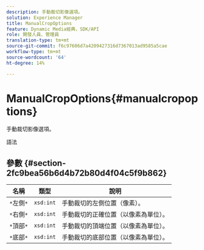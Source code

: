 ```yaml
---
description: 手動裁切影像選項。
solution: Experience Manager
title: ManualCropOptions
feature: Dynamic Media經典，SDK/API
role: 開發人員、管理員
translation-type: tm+mt
source-git-commit: f6c97606d7a4209427316d7367013ad9585a5cae
workflow-type: tm+mt
source-wordcount: '64'
ht-degree: 14%

---
```



# ManualCropOptions{#manualcropoptions}

手動裁切影像選項。

語法

## 參數 {#section-2fc9bea56b6d4b72b80d4f04c5f9b862}

| 名稱 | 類型 | 說明 |
|---|---|---|
| `*`左側`*` | `xsd:int` | 手動裁切的左側位置（像素）。 |
| `*`右側`*` | `xsd:int` | 手動裁切的正確位置（以像素為單位）。 |
| `*`頂部`*` | `xsd:int` | 手動裁切的頂端位置（以像素為單位）。 |
| `*`底部`*` | `xsd:int` | 手動裁切的底部位置（以像素為單位）。 |

